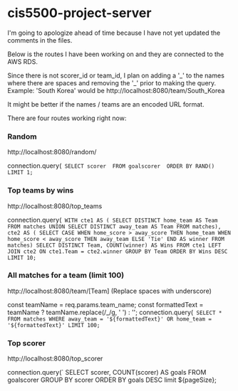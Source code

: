 # cis5500-project-server

I'm going to apologize ahead of time because I have not yet updated the comments in the files.

Below is the routes I have been working on and they are connected to the AWS RDS.

Since there is not scorer_id or team_id, I plan on adding a '\_' to the names where there are spaces and removing the '\_' prior to making the query. 
Example: 'South Korea' would be http://localhost:8080/team/South_Korea

It might be better if the names / teams are an encoded URL format.

There are four routes working right now:

### Random
http://localhost:8080/random/

connection.query(`
    SELECT scorer 
    FROM goalscorer 
    ORDER BY RAND() 
    LIMIT 1;`

### Top teams by wins
http://localhost:8080/top_teams

connection.query(`
  WITH cte1 AS (
    SELECT DISTINCT home_team AS Team FROM matches
    UNION
    SELECT DISTINCT away_team AS Team FROM matches),
  cte2 AS (
     SELECT
      CASE
        WHEN home_score > away_score THEN home_team
        WHEN home_score < away_score THEN away_team
        ELSE 'Tie'
      END AS winner
  FROM matches)
  SELECT DISTINCT Team,
                  COUNT(winner) AS Wins
  FROM cte1 LEFT JOIN cte2
  ON cte1.Team = cte2.winner
  GROUP BY Team
  ORDER BY Wins DESC LIMIT 10;`

### All matches for a team (limit 100)
http://localhost:8080/team/[Team] 
(Replace spaces with underscore)

const teamName = req.params.team_name;
  const formattedText = teamName ? teamName.replace(/_/g, ' ') : '';
  connection.query(`
  SELECT *
  FROM matches
  WHERE away_team = '${formattedText}'
  OR home_team = '${formattedText}'
  LIMIT 100;`

### Top scorer
http://localhost:8080/top_scorer

connection.query(`
      SELECT scorer, 
      COUNT(scorer) AS goals 
      FROM goalscorer 
      GROUP BY scorer 
      ORDER BY goals 
      DESC limit ${pageSize};



